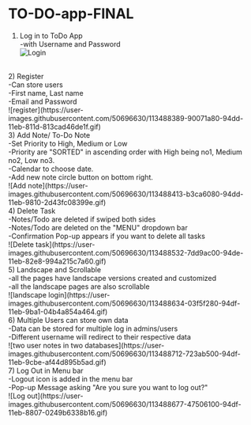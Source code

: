 # TO-DO-app-FINAL
1) Log in to ToDo App <br>
-with Username and Password <br>
![Login](https://user-images.githubusercontent.com/50696630/113488303-eb84d880-94dc-11eb-82ce-43021e91d334.gif)
<br>
2) Register <br>
-Can store users <br>
-First name, Last name <br>
-Email and Password <br>
![register](https://user-images.githubusercontent.com/50696630/113488389-90071a80-94dd-11eb-811d-813cad46de1f.gif)
<br>
3) Add Note/ To-Do Note <br>
-Set Priority to High, Medium or Low <br>
-Priority are "SORTED" in ascending order with High being no1, Medium no2, Low no3. <br>
-Calendar to choose date. <br>
-Add new note circle button on bottom right. <br>
![Add note](https://user-images.githubusercontent.com/50696630/113488413-b3ca6080-94dd-11eb-9810-2d43fc08399e.gif)
<br>
4) Delete Task <br>
-Notes/Todo are deleted if swiped both sides <br>
-Notes/Todo are deleted on the "MENU" dropdown bar <br>
-Confirmation Pop-up appears if you want to delete all tasks <br>
![Delete task](https://user-images.githubusercontent.com/50696630/113488532-7dd9ac00-94de-11eb-82e8-994a215c7a60.gif)
<br>
5) Landscape and Scrollable <br>
-all the pages have landscape versions created and customized <br>
-all the landscape pages are also scrollable <br>
![landscape login](https://user-images.githubusercontent.com/50696630/113488634-03f5f280-94df-11eb-9ba1-04b4a854a464.gif)
<br>
6) Multiple Users can store own data <br>
-Data can be stored for multiple log in admins/users <br>
-Different username will redirect to their respective data <br>
![two user notes in two databases](https://user-images.githubusercontent.com/50696630/113488712-723ab500-94df-11eb-9cbe-af44d895b5ad.gif)
<br>
7) Log Out in Menu bar <br>
-Logout icon is added in the menu bar <br>
-Pop-up Message asking "Are you sure you want to log out?" <br>
![Log out](https://user-images.githubusercontent.com/50696630/113488677-47506100-94df-11eb-8807-0249b6338b16.gif)
<br>

